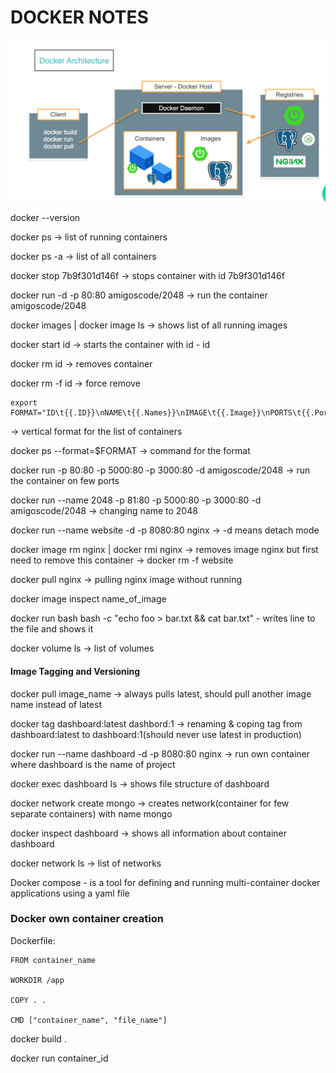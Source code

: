 # DOCKER NOTES

![image](https://github.com/SysoievB/mongodb_crud/blob/main/src/main/resources/images/docker_arc.png)

docker --version 

docker ps -> list of running containers

docker ps -a -> list of all containers

docker stop 7b9f301d146f -> stops container with id 7b9f301d146f

docker run -d -p 80:80 amigoscode/2048 -> run the container amigoscode/2048

docker images | docker image ls -> shows list of all running images

docker start id -> starts the container with id - id

docker rm id -> removes container

docker rm -f id -> force remove

```
export FORMAT="ID\t{{.ID}}\nNAME\t{{.Names}}\nIMAGE\t{{.Image}}\nPORTS\t{{.Ports}}\nCOMMAND\t{{.Command}}\nCREATED\t{{.CreatedAt}}\nSTATUS\t{{.Status}}\n"
```
  -> vertical format for the list of containers 

docker ps --format=$FORMAT -> command for the format

docker run -p 80:80 -p 5000:80 -p 3000:80 -d amigoscode/2048 -> run the container on few ports

docker run --name 2048 -p 81:80 -p 5000:80 -p 3000:80 -d amigoscode/2048 -> changing name to 2048

docker run --name website -d -p 8080:80 nginx -> -d means detach mode

docker image rm nginx | docker rmi nginx -> removes image nginx but first need to remove this container -> docker rm -f website

docker pull nginx -> pulling nginx image without running

docker image inspect name_of_image 

docker run bash bash -c "echo foo > bar.txt && cat bar.txt" - writes line to the file and shows it

docker volume ls -> list of volumes 

#### Image Tagging and Versioning

docker pull image_name -> always pulls latest, should pull another image name instead of latest

docker tag dashboard:latest dashbord:1 -> renaming & coping tag from dashboard:latest to dashboard:1(should never use latest in production)

docker run --name dashboard -d -p 8080:80 nginx  -> run own container where dashboard is the name of project

docker exec dashboard ls -> shows file structure of dashboard

docker network create mongo -> creates network(container for few separate containers) with name mongo

docker inspect dashboard -> shows all information about container dashboard

 docker network ls -> list of networks
 
 Docker compose - is a tool for defining and running multi-container docker applications using a yaml file

### Docker own container creation

Dockerfile:
```
FROM container_name

WORKDIR /app

COPY . .

CMD ["container_name", "file_name"]
```
docker build .

docker run container_id
